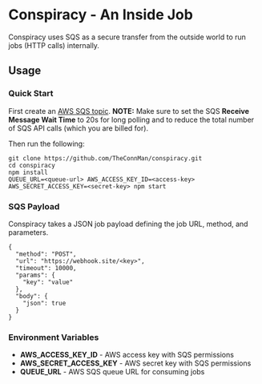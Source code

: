 # Conspiracy - An Inside Job

Conspiracy uses SQS as a secure transfer from the outside world to run jobs (HTTP calls) internally.

## Usage

### Quick Start

First create an [AWS SQS topic](https://console.aws.amazon.com/sqs/home). **NOTE:** Make sure to set the SQS **Receive Message Wait Time** to 20s for long polling and to reduce the total number of SQS API calls (which you are billed for).

Then run the following:

```
git clone https://github.com/TheConnMan/conspiracy.git
cd conspiracy
npm install
QUEUE_URL=<queue-url> AWS_ACCESS_KEY_ID=<access-key> AWS_SECRET_ACCESS_KEY=<secret-key> npm start
```

### SQS Payload

Conspiracy takes a JSON job payload defining the job URL, method, and parameters.

```
{
  "method": "POST",
  "url": "https://webhook.site/<key>",
  "timeout": 10000,
  "params": {
    "key": "value"
  },
  "body": {
    "json": true
  }
}
```

### Environment Variables
- **AWS_ACCESS_KEY_ID** - AWS access key with SQS permissions
- **AWS_SECRET_ACCESS_KEY** - AWS secret key with SQS permissions
- **QUEUE_URL** - AWS SQS queue URL for consuming jobs
